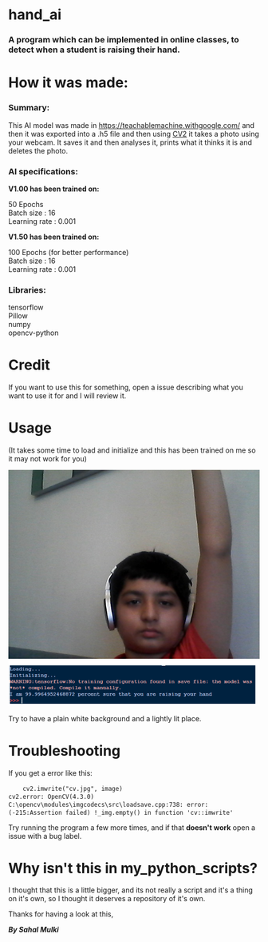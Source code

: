 # hand_ai
### A program which can be implemented in online classes, to detect when a student is raising their hand.

# How it was made:

### Summary:

This AI model was made in https://teachablemachine.withgoogle.com/ and then it was exported
into a .h5 file and then using [CV2](https://pypi.org/project/opencv-python/) it takes a photo
using your webcam. It saves it and then analyses it, prints what it thinks it is and deletes the photo.

### AI specifications:

**V1.00 has been trained on:**

50 Epochs  
Batch size : 16  
Learning rate : 0.001  

**V1.50 has been trained on:**

100 Epochs (for better performance)  
Batch size : 16  
Learning rate : 0.001  

### Libraries:

tensorflow  
Pillow  
numpy  
opencv-python  

# Credit

If you want to use this for something, open a issue describing what you want to use it for and I will review it.

# Usage

(It takes some time to load and initialize and this has been trained on me so it may not work for you)

![IMAGE](https://raw.githubusercontent.com/lepythoner/hand_ai/master/images/cv.jpg)
![IMAGE2](https://raw.githubusercontent.com/lepythoner/hand_ai/master/images/Capture.png)

Try to have a plain white background and a lightly lit place.

# Troubleshooting

If you get a error like this:

```
    cv2.imwrite("cv.jpg", image)
cv2.error: OpenCV(4.3.0) C:\opencv\modules\imgcodecs\src\loadsave.cpp:738: error: (-215:Assertion failed) !_img.empty() in function 'cv::imwrite'
```

Try running the program a few more times, and if that **doesn't work** open a issue with a bug label.

# Why isn't this in my_python_scripts?

I thought that this is a little bigger, and 
its not really a script and it's a thing on it's own, so I thought it deserves a repository of it's own.







Thanks for having a look at this,



_**By Sahal Mulki**_
